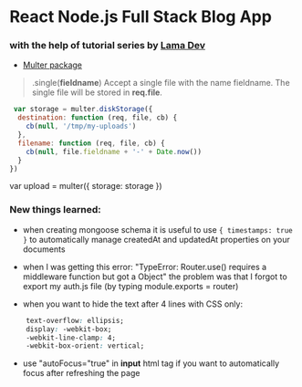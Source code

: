 # React Node.js Full Stack Blog App 

### with the help of tutorial series by [Lama Dev](https://www.youtube.com/watch?v=tlTdbc5byAs&list=PLj-4DlPRT48lGpll2kC4wOsLj7SEV_lYu)

- [Multer package](https://www.npmjs.com/package/multer)
> .single(__fieldname__) Accept a single file with the name fieldname. The single file will be stored in __req.file__.

```javascript
 var storage = multer.diskStorage({
  destination: function (req, file, cb) {
    cb(null, '/tmp/my-uploads')
  },
  filename: function (req, file, cb) {
    cb(null, file.fieldname + '-' + Date.now())
  }
})
```
 
var upload = multer({ storage: storage })

### New things learned:

- when creating mongoose schema it is useful to use ``{ timestamps: true }`` to automatically manage createdAt and updatedAt properties on your documents

- when I was getting this error: "TypeError: Router.use() requires a middleware function but got a Object" the problem was that I forgot to export my auth.js file (by typing module.exports = router)

- when you want to hide the text after 4 lines with CSS only:
```css 
    text-overflow: ellipsis;
    display: -webkit-box;
    -webkit-line-clamp: 4;
    -webkit-box-orient: vertical;
```

- use "autoFocus="true" in **input** html tag if you want to automatically focus after refreshing the page